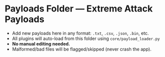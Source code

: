 # Payloads Folder — Extreme Attack Payloads

- Add new payloads here in any format: `.txt`, `.csv`, `.json`, `.bin`, etc.
- All plugins will auto-load from this folder using `core/payload_loader.py`
- **No manual editing needed.**
- Malformed/bad files will be flagged/skipped (never crash the app).
